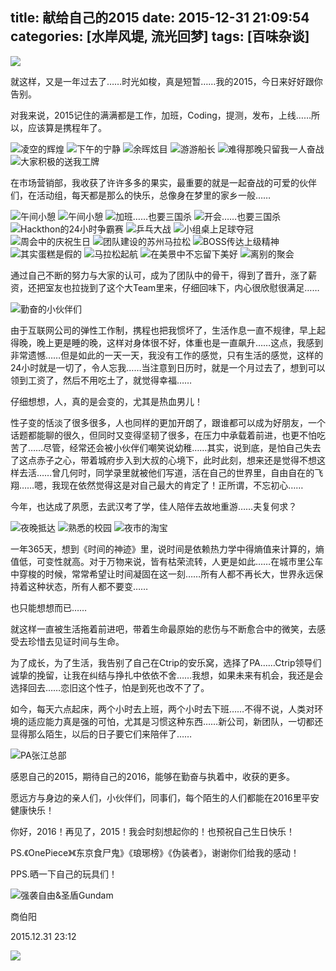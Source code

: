 title: 献给自己的2015
date: 2015-12-31 21:09:54
categories: [水岸风堤, 流光回梦]
tags: [百味杂谈]
---
![](/img/2015/sky.jpg)

就这样，又是一年过去了……时光如梭，真是短暂……我的2015，今日来好好跟你告别。

对我来说，2015记住的满满都是工作，加班，Coding，提测，发布，上线……所以，应该算是携程年了。

![凌空的辉煌](/img/2015/ctrip_00.jpg)
![下午的宁静](/img/2015/ctrip_01.jpg)
![余晖炫目](/img/2015/ctrip_08.jpg)
![游游船长](/img/2015/ctrip_12.jpg)
![难得那晚只留我一人奋战](/img/2015/ctrip_21.jpg)
![大家积极的送我工牌](/img/2015/ctrip_100.jpg)

在市场营销部，我收获了许许多多的果实，最重要的就是一起奋战的可爱的伙伴们，在活动组，每天都是那么的快乐，总像身在梦里的家乡一般……

![午间小憩](/img/2015/guys_01.jpg)
![午间小憩](/img/2015/guys_02.jpg)
![加班……也要三国杀](/img/2015/guys_03.jpg)
![开会……也要三国杀](/img/2015/guys_04.jpg)
![Hackthon的24小时争霸赛](/img/2015/guys_10.jpg)
![乒乓大战](/img/2015/guys_12.jpg)
![小组桌上足球夺冠](/img/2015/guys_15.jpg)
![周会中的庆祝生日](/img/2015/guys_17.jpg)
![团队建设的苏州马拉松](/img/2015/guys_19.jpg)
![BOSS传达上级精神](/img/2015/guys_20.jpg)
![其实蛋糕是假的](/img/2015/guys_21.jpg)
![马拉松起航](/img/2015/guys_23.jpg)
![在美景中不忘留下美好](/img/2015/guys_25.jpg)
![离别的聚会](/img/2015/guys_99.jpg)

通过自己不断的努力与大家的认可，成为了团队中的骨干，得到了晋升，涨了薪资，还把室友也拉拢到了这个大Team里来，仔细回味下，内心很欣慰很满足……

![勤奋的小伙伴们](/img/2015/works.jpg)

由于互联网公司的弹性工作制，携程也把我惯坏了，生活作息一直不规律，早上起得晚，晚上更是睡的晚，这样对身体很不好，体重也是一直飙升……这点，我感到非常遗憾……但是如此的一天一天，我没有工作的感觉，只有生活的感觉，这样的24小时就是一切了，令人忘我……当注意到日历时，就是一个月过去了，想到可以领到工资了，然后不用吃土了，就觉得幸福……

仔细想想，人，真的是会变的，尤其是热血男儿！

性子变的恬淡了很多很多，人也同样的更加开朗了，跟谁都可以成为好朋友，一个话题都能聊的很久，但同时又变得坚韧了很多，在压力中承载着前进，也更不怕吃苦了……尽管，经常还会被小伙伴们嘲笑说幼稚……其实，说到底，是怕自己失去了这点赤子之心，带着城府步入到大叔的心境下，此时此刻，想来还是觉得不想这样去活……曾几何时，同学录里就被他们写道，活在自己的世界里，自由自在的飞翔……嗯，我现在依然觉得这是对自己最大的肯定了！正所谓，不忘初心……

今年，也达成了夙愿，去武汉考了学，佳人陪伴去故地重游……夫复何求？

![夜晚抵达](/img/2015/wuhan_00.jpg)
![熟悉的校园](/img/2015/wuhan_02.jpg)
![夜市的淘宝](/img/2015/wuhan_09.jpg)

一年365天，想到《时间的神迹》里，说时间是依赖热力学中得熵值来计算的，熵值低，可变性就高。对于万物来说，皆有枯荣流转，人更是如此……在城市里公车中穿梭的时候，常常希望让时间凝固在这一刻……所有人都不再长大，世界永远保持着这种状态，所有人都不要变……

也只能想想而已……

就这样一直被生活拖着前进吧，带着生命最原始的悲伤与不断愈合中的微笑，去感受去珍惜去见证时间与生命。

为了成长，为了生活，我告别了自己在Ctrip的安乐窝，选择了PA……Ctrip领导们诚挚的挽留，让我在纠结与挣扎中依依不舍……我想，如果未来有机会，我还是会选择回去……恋旧这个性子，怕是到死也改不了了。

如今，每天六点起床，两个小时去上班，两个小时去下班……不得不说，人类对环境的适应能力真是强的可怕，尤其是习惯这种东西……新公司，新团队，一切都还显得那么陌生，以后的日子要它们来陪伴了……

![PA张江总部](/img/2015/pingan_01.jpg)

感恩自己的2015，期待自己的2016，能够在勤奋与执着中，收获的更多。

愿远方与身边的亲人们，小伙伴们，同事们，每个陌生的人们都能在2016里平安健康快乐！

你好，2016！再见了，2015！我会时刻想起你的！也预祝自己生日快乐！

PS.《OnePiece》《东京食尸鬼》《琅琊榜》《伪装者》，谢谢你们给我的感动！

PPS.晒一下自己的玩具们！

![强袭自由&圣盾Gundam](/img/2015/shouban_07.jpg)

商伯阳

2015.12.31 23:12

![](/img/2015/icon.jpg)
